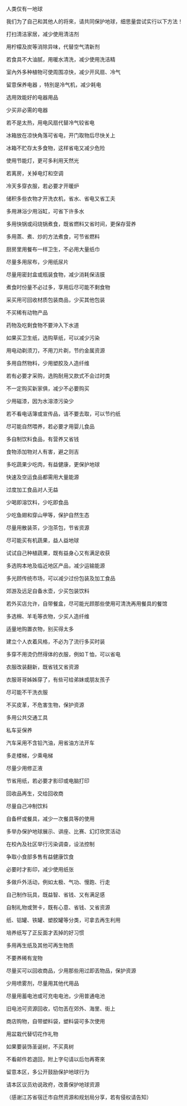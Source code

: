 人类仅有一地球

我们为了自己和其他人的将來，请共同保护地球，细思量尝试实行以下方法！


打扫清洁家居，减少使用清洁剂

用柠檬及炭等消除异味，代替空气清新剂

若食具不大油腻，用暖水清洗，减少使用洗洁精

室內外多种植物可使周围凉快，减少开风扇、冷气

留意保养电器 ，特別是冷气机，减少耗电

选用效能好的电器用品

少买非必需的电器

若不是太热，用电风扇代替冷气较省电

冰箱放在凉快角落可省电，开门取物后尽快关上

冰箱不贮存太多食物，这样省电又减少危险

使用节能灯，更可多利用天然光

若离房，关掉电灯和空调

冷天多穿衣服，若必要才开暖炉

储积多些衣物才开洗衣机，省水、省电又省工夫

多用淋浴少用浴缸，可省下许多水

多用快锅或闷烧锅煮食，既省燃料又省时间，更保存营养

多用蒸、煮、炒的方法煮食，可节省燃料

厨房里用餐布一样卫生，不必用大量纸巾

尽量多用尿布，少用纸尿片

尽量用密封盒或瓶装食物，减少消耗保洁膜

煮食时份量不必过多，享用后尽可能不剩食物

采买用可回收材质包装商品，少买其他包装

不买稀有动物产品

药物及吃剩食物不要沖入下水道

如果买卫生纸，选购草纸，可以减少污染

用电动剃须刀，不用刀片剃，节约金属资源

多用自然物料，少用塑胶及人造纤维

若有必要才采购，选购耐用又款式不会过时类

不一定购买新家俱，减少不必要购买

少用磁漆，因为水溶漆污染少

若不看电话簿或宣传品，请不要去取，可以节约纸

尽可能自然喂养，若必要才用婴儿食品

多自制饮料食品，有营养又省钱

食物添加物对人有害，避之则吉

多吃蔬果少吃肉，有益健康，更保护地球

快速及空运食品都需用大量能源

过度加工食品对人无益

少喝即溶饮料，少吃即食品

少吃鱼翅和穿山甲等，保护自然生态

尽量用散装茶，少泡茶包，节省资源

尽可能买有机蔬果，益人益地球

试试自己种植蔬果，既有益身心又有满足收获

多选购本地及临近地区产品，减少运输能源

多光顾传统市场，可以减少过份包装及加工食品

郊游及远足自备水壶，少买包装饮料

若外买店允许，自带餐盒，尽可能光顾那些使用可清洗再用餐具的餐馆

多选棉、羊毛等衣物，少买人造纤维

适量地购置衣物，别买得太多

建立个人衣着风格，不必为了流行多买时装

多穿不用烫仍然得体的衣服，例如Ｔ恤，可以省电

衣服改装翻新，既省钱又省资源

衣服哥哥姊姊穿了，有些可给弟妹或朋友孩子

尽可能不干洗衣服

不买皮革，不危害生物，保护资源

多用公共交通工具

私车妥保养

汽车采用不含铅汽油，用省油方法开车

多走楼梯，少乘电梯

尽量少用修正液

节省用纸，若必要才影印或电脑打印

回收品再生，交给回收商

尽量自己冲制饮料

自备杯或餐具，减少一次餐具等的使用

多举办保护地球展示、讲座、比赛、幻灯欣赏活动

在校內及社区举行污染调查，设法控制

争取小食部多售有益健康饮食

必要时才影印，减少使用纸张

多做戶外活动，例如太极、气功、慢跑、行走

自己制作玩具，既益智、省钱、又有满足感

自制礼物或贺卡，既有心意、省钱、又省资源

纸、铝罐、铁罐、塑胶罐等分类，可拿去再生利用

培养纸写了正反面才丟掉的好习惯

多用再生纸及其他可再生物质

不要养稀有宠物

尽量买可以回收商品，少用那些用过即丟物品，保护资源

少用喷雾剂，尽量用其他代用品

尽量用蓄电池或可充电电池，少用普通电池

旧电池可资源回收，切勿丟在郊外、海里、街上

商店购物，自带塑料袋，塑料袋可多次使用

用盆栽代替切花作礼物

如果要装饰圣诞树，不买真树

不看邮件若退回，附上字句请以后勿再寄來

留意本区，多公开鼓励保护地球行为

请本区议员劝说政府，改善保护地球资源


（感谢江苏省宿迁市自然资源和规划局分享，若有侵权请告知）
